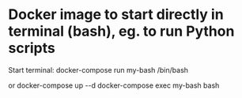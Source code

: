 
# Docker image to start directly in terminal (bash), eg. to run Python scripts

Start terminal:
docker-compose run my-bash /bin/bash

or
docker-compose up --d
docker-compose exec my-bash bash